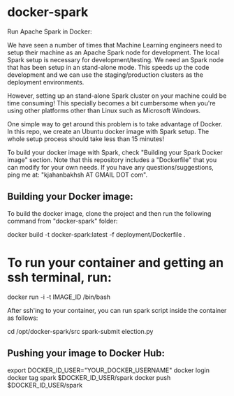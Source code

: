 # docker-spark
Run Apache Spark in Docker:

We have seen a number of times that Machine Learning engineers need to setup their machine as an Apache Spark node for
development. The local Spark setup is necessary for development/testing.  We need an Spark node that has been
setup in an stand-alone mode.  This speeds up the code development and we can use the staging/production clusters as the
deployment environments.

However, setting up an stand-alone Spark cluster on your machine could be time consuming!  This specially becomes a bit
cumbersome when you're using other platforms other than Linux such as Microsoft Windows.

One simple way to get around this problem is to take advantage of Docker.  In this repo, we create an Ubuntu
docker image with Spark setup.  The whole setup process should take less than 15 minutes!

To build your docker image with Spark, check "Building your Spark Docker image" section.  Note that this repository
includes a "Dockerfile" that you can modify for your own needs.  If you have any questions/suggestions, ping me at:
"kjahanbakhsh AT GMAIL DOT com".

## Building your Docker image:
To build the docker image, clone the project and then run the following command from "docker-spark" folder:

docker build -t docker-spark:latest -f deployment/Dockerfile .

# To run your container and getting an ssh terminal, run:
docker run -i -t IMAGE_ID /bin/bash

After ssh'ing to your container, you can run spark script inside the container as follows:

cd /opt/docker-spark/src
spark-submit election.py

## Pushing your image to Docker Hub:
export DOCKER_ID_USER="YOUR_DOCKER_USERNAME"
docker login
docker tag spark $DOCKER_ID_USER/spark
docker push $DOCKER_ID_USER/spark


